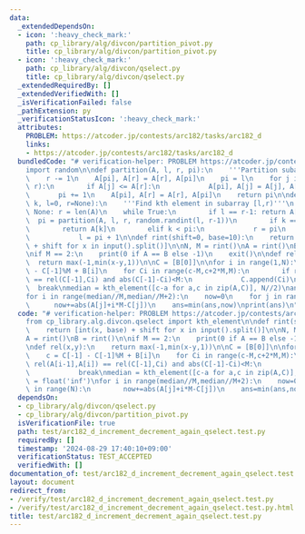 ```yaml
---
data:
  _extendedDependsOn:
  - icon: ':heavy_check_mark:'
    path: cp_library/alg/divcon/partition_pivot.py
    title: cp_library/alg/divcon/partition_pivot.py
  - icon: ':heavy_check_mark:'
    path: cp_library/alg/divcon/qselect.py
    title: cp_library/alg/divcon/qselect.py
  _extendedRequiredBy: []
  _extendedVerifiedWith: []
  _isVerificationFailed: false
  _pathExtension: py
  _verificationStatusIcon: ':heavy_check_mark:'
  attributes:
    PROBLEM: https://atcoder.jp/contests/arc182/tasks/arc182_d
    links:
    - https://atcoder.jp/contests/arc182/tasks/arc182_d
  bundledCode: "# verification-helper: PROBLEM https://atcoder.jp/contests/arc182/tasks/arc182_d\n\
    import random\n\ndef partition(A, l, r, pi):\n    '''Partition subarray [l,r)'''\n\
    \    r -= 1\n    A[pi], A[r] = A[r], A[pi]\n    pi = l\n    for j in range(l,\
    \ r):\n        if A[j] <= A[r]:\n            A[pi], A[j] = A[j], A[pi]\n     \
    \       pi += 1\n    A[pi], A[r] = A[r], A[pi]\n    return pi\n\ndef kth_element(A,\
    \ k, l=0, r=None):\n    '''Find kth element in subarray [l,r)'''\n    if r is\
    \ None: r = len(A)\n    while True:\n        if l == r-1: return A[k]\n      \
    \  pi = partition(A, l, r, random.randint(l, r-1))\n        if k == pi:\n    \
    \        return A[k]\n        elif k < pi:\n            r = pi\n        else:\n\
    \            l = pi + 1\n\ndef rint(shift=0, base=10):\n    return [int(x, base)\
    \ + shift for x in input().split()]\n\nN, M = rint()\nA = rint()\nB = rint()\n\
    \nif M == 2:\n    print(0 if A == B else -1)\n    exit()\n\ndef rel(x,y):\n  \
    \  return max(-1,min(x-y,1))\n\nC = [B[0]]\n\nfor i in range(1,N):\n    c = C[-1]\
    \ - C[-1]%M + B[i]\n    for Ci in range(c-M,c+2*M,M):\n        if rel(A[i-1],A[i])\
    \ == rel(C[-1],Ci) and abs(C[-1]-Ci)<M:\n            C.append(Ci)\n          \
    \  break\nmedian = kth_element([c-a for a,c in zip(A,C)], N//2)\nans = float('inf')\n\
    for i in range(median//M,median//M+2):\n    now=0\n    for j in range(N):\n  \
    \      now+=abs(A[j]+i*M-C[j])\n    ans=min(ans,now)\nprint(ans)\n"
  code: "# verification-helper: PROBLEM https://atcoder.jp/contests/arc182/tasks/arc182_d\n\
    from cp_library.alg.divcon.qselect import kth_element\n\ndef rint(shift=0, base=10):\n\
    \    return [int(x, base) + shift for x in input().split()]\n\nN, M = rint()\n\
    A = rint()\nB = rint()\n\nif M == 2:\n    print(0 if A == B else -1)\n    exit()\n\
    \ndef rel(x,y):\n    return max(-1,min(x-y,1))\n\nC = [B[0]]\n\nfor i in range(1,N):\n\
    \    c = C[-1] - C[-1]%M + B[i]\n    for Ci in range(c-M,c+2*M,M):\n        if\
    \ rel(A[i-1],A[i]) == rel(C[-1],Ci) and abs(C[-1]-Ci)<M:\n            C.append(Ci)\n\
    \            break\nmedian = kth_element([c-a for a,c in zip(A,C)], N//2)\nans\
    \ = float('inf')\nfor i in range(median//M,median//M+2):\n    now=0\n    for j\
    \ in range(N):\n        now+=abs(A[j]+i*M-C[j])\n    ans=min(ans,now)\nprint(ans)"
  dependsOn:
  - cp_library/alg/divcon/qselect.py
  - cp_library/alg/divcon/partition_pivot.py
  isVerificationFile: true
  path: test/arc182_d_increment_decrement_again_qselect.test.py
  requiredBy: []
  timestamp: '2024-08-29 17:40:10+09:00'
  verificationStatus: TEST_ACCEPTED
  verifiedWith: []
documentation_of: test/arc182_d_increment_decrement_again_qselect.test.py
layout: document
redirect_from:
- /verify/test/arc182_d_increment_decrement_again_qselect.test.py
- /verify/test/arc182_d_increment_decrement_again_qselect.test.py.html
title: test/arc182_d_increment_decrement_again_qselect.test.py
---
```

